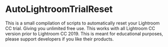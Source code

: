 # AutoLightroomTrialReset
This is a small compilation of scripts to automatically reset your Lightroom CC trial. Giving you unlimited free use. This works with all Lightroom CC version prior to Lightroom CC 2019. This is meant for educational purposes, please support developers if you like their products.

